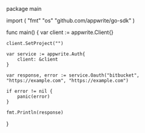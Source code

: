 package main

import (
    "fmt"
    "os"
    "github.com/appwrite/go-sdk"
)

func main() {
    var client := appwrite.Client{}

    client.SetProject("")

    var service := appwrite.Auth{
        client: &client
    }

    var response, error := service.Oauth("bitbucket", "https://example.com", "https://example.com")

    if error != nil {
        panic(error)
    }

    fmt.Println(response)
}